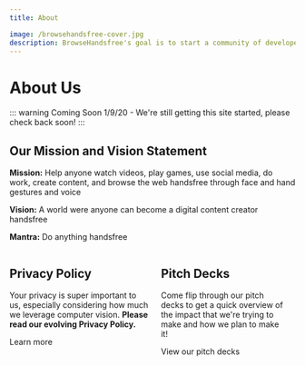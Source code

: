 ```yaml
---
title: About

image: /browsehandsfree-cover.jpg
description: BrowseHandsfree's goal is to start a community of developers and explorers around face pointers. Come check out what makes us tick, read our privacy policy, and more!
---
```


# About Us

::: warning Coming Soon
1/9/20 - We're still getting this site started, please check back soon!
:::

<div class="card">
  <h2>Our Mission and Vision Statement</h2>
  <p><strong>Mission:</strong> Help anyone watch videos, play games, use social media, do work, create content, and browse the web handsfree through face and hand gestures and voice</p>
  <p><strong>Vision:</strong> A world were anyone can become a digital content creator handsfree</p>
  <p><strong>Mantra:</strong> Do anything handsfree</p>
</div>

<div class="columns">
  <div class="column">
    <h2>Privacy Policy</h2>
    <p>Your privacy is super important to us, especially considering how much we leverage computer vision. <strong>Please read our evolving Privacy Policy.</strong></p>
    <router-link class="button" to="/about/privacy-policy/">Learn more</router-link>
  </div>
  <div class="column">
    <h2>Pitch Decks</h2>
    <p>Come flip through our pitch decks to get a quick overview of the impact that we're trying to make and how we plan to make it!</p>
    <router-link class="button" to="/about/pitch-decks/">View our pitch decks</router-link>
  </div>
  <div class="column">
  </div>
</div>
